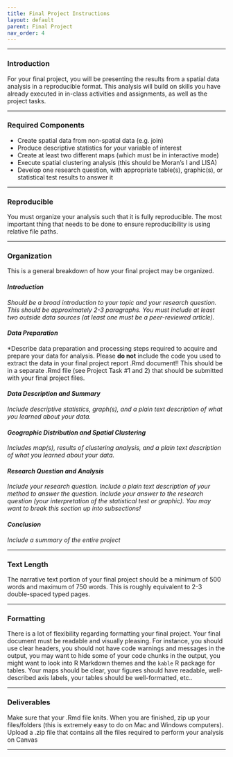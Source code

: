 ```yaml
---
title: Final Project Instructions
layout: default
parent: Final Project
nav_order: 4
---
```



<style>
div.blue { background-color:#ffdad2; padding: 10px 10px 3px 10px;}
</style>

------------------------------------------------------------------------

### Introduction

For your final project, you will be presenting the results from a
spatial data analysis in a reproducible format. This analysis will build on skills you have already executed in in-class activities and assignments, as well as the project tasks. 

------------------------------------------------------------------------

### Required Components
-   Create spatial data from non-spatial data (e.g. join)
-   Produce descriptive statistics for your variable of interest
-   Create at least two different maps (which must be in interactive mode)
-   Execute spatial clustering analysis (this should be Moran’s I and LISA)
-   Develop one research question, with appropriate table(s),
    graphic(s), or statistical test results to answer it

------------------------------------------------------------------------

### Reproducible

You must organize your analysis such that it is fully reproducible. The most important thing that needs to be done to ensure reproducibility is using relative file paths. 


------------------------------------------------------------------------


### Organization

This is a general breakdown of how your final project may be organized. 

#### *Introduction*

*Should be a broad introduction to your topic and your research question. This should be approximately 2-3 paragraphs. You must include at least two outside data sources (at least one must be a peer-reviewed article).*

#### *Data Preparation*

*Describe data preparation and processing steps required to acquire and prepare your data for analysis. Please **do not** include the code you used to extract the data in your final project report .Rmd document!! This
should be in a separate .Rmd file (see Project Task \#1 and 2) that
should be submitted with your final project files.

#### *Data Description and Summary*

*Include descriptive statistics, graph(s), and a plain text description of what you
learned about your data.*

#### *Geographic Distribution and Spatial Clustering*

*Includes map(s), results of clustering analysis, and a plain text
description of what you learned about your data.*

#### *Research Question and Analysis*

*Include your research question. Include a plain text description of
your method to answer the question. Include your answer to the research
question (your interpretation of the statistical test or graphic). You
may want to break this section up into subsections!*

#### *Conclusion*

*Include a summary of the entire project*


------------------------------------------------------------------------

### Text Length

The narrative text portion of your final project should be a minimum of
500 words and maximum of 750 words. This is roughly equivalent to 2-3
double-spaced typed pages.

------------------------------------------------------------------------

### Formatting

There is a lot of flexibility regarding formatting your final project. Your final document must be readable and visually pleasing. For instance, you should use clear headers, you should not have code warnings and messages in the output, you may want to hide some of your code chunks in the output, you might want to look into R Markdown themes and the `kable` R package for tables. Your maps should be clear, your figures should have readable, well-described axis labels, your tables should be well-formatted, etc..  

------------------------------------------------------------------------

### Deliverables

Make sure that your .Rmd file knits. When you are finished, zip up your
files/folders (this is extremely easy to do on Mac and Windows
computers). Upload a .zip file that contains all the files required to
perform your analysis on Canvas

------------------------------------------------------------------------
